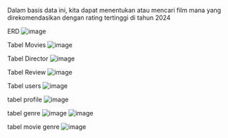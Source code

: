 Dalam basis data ini, kita dapat menentukan atau mencari film mana yang direkomendasikan dengan rating tertinggi di tahun 2024

ERD
![image](https://github.com/user-attachments/assets/9182d378-278d-4b7c-beb1-94bb14ce1478)


Tabel Movies
![image](https://github.com/user-attachments/assets/347504ff-2fe2-47ab-9287-3201714e7de8)



Tabel Director
![image](https://github.com/user-attachments/assets/3cc969f7-ad1b-4f2e-8fa7-a48149b2ba66)


Tabel Review
![image](https://github.com/user-attachments/assets/98a1f2ff-9796-4ce4-9c99-70b8e70f0ac5)


Tabel users
![image](https://github.com/user-attachments/assets/7bd5a36f-ba53-498a-98c2-a4df0a7c3b1b)


tabel profile
![image](https://github.com/user-attachments/assets/6def2751-a940-485f-9e06-0c4b41903e2d)


tabel genre
![image](https://github.com/user-attachments/assets/c1cf654c-afef-4656-bc17-1b02761453cc)
![image](https://github.com/user-attachments/assets/2fc1b930-67e4-4c0a-ac08-c730e6f7ab4d)


tabel movie genre
![image](https://github.com/user-attachments/assets/f99ae6f4-c3a8-466a-9764-ed865aa486b2)
